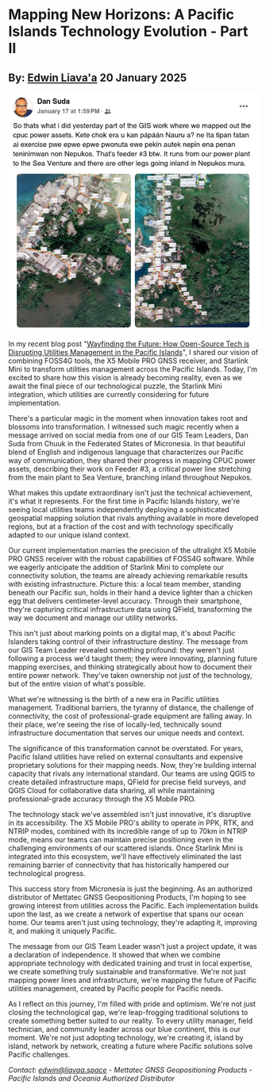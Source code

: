 # Mapping New Horizons: A Pacific Islands Technology Evolution - Part II
## By: [Edwin Liava'a](https://github.com/EdwinLiavaa) 20 January 2025

<p align="center">
 <img width="1000" src="https://github.com/EdwinLiavaa/liavaa.space/blob/main/blog/20250120/pic.png">
</p>

In my recent blog post "[Wayfinding the Future: How Open-Source Tech is Disrupting Utilities Management in the Pacific Islands](https://github.com/EdwinLiavaa/liavaa.space/blob/main/blog/20241129/20241129.md)", I shared our vision of combining FOSS4G tools, the X5 Mobile PRO GNSS receiver, and Starlink Mini to transform utilities management across the Pacific Islands. Today, I'm excited to share how this vision is already becoming reality, even as we await the final piece of our technological puzzle, the Starlink Mini integration, which utilities are currently considering for future implementation.

There's a particular magic in the moment when innovation takes root and blossoms into transformation. I witnessed such magic recently when a message arrived on social media from one of our GIS Team Leaders, Dan Suda from Chuuk in the Federated States of Micronesia. In that beautiful blend of English and indigenous language that characterizes our Pacific way of communication, they shared their progress in mapping CPUC power assets, describing their work on Feeder #3, a critical power line stretching from the main plant to Sea Venture, branching inland throughout Nepukos.

What makes this update extraordinary isn't just the technical achievement, it's what it represents. For the first time in Pacific Islands history, we're seeing local utilities teams independently deploying a sophisticated geospatial mapping solution that rivals anything available in more developed regions, but at a fraction of the cost and with technology specifically adapted to our unique island context.

Our current implementation marries the precision of the ultralight X5 Mobile PRO GNSS receiver with the robust capabilities of FOSS4G software. While we eagerly anticipate the addition of Starlink Mini to complete our connectivity solution, the teams are already achieving remarkable results with existing infrastructure. Picture this: a local team member, standing beneath our Pacific sun, holds in their hand a device lighter than a chicken egg that delivers centimeter-level accuracy. Through their smartphone, they're capturing critical infrastructure data using QField, transforming the way we document and manage our utility networks.

This isn't just about marking points on a digital map, it's about Pacific Islanders taking control of their infrastructure destiny. The message from our GIS Team Leader revealed something profound: they weren't just following a process we'd taught them; they were innovating, planning future mapping exercises, and thinking strategically about how to document their entire power network. They've taken ownership not just of the technology, but of the entire vision of what's possible.

What we're witnessing is the birth of a new era in Pacific utilities management. Traditional barriers, the tyranny of distance, the challenge of connectivity, the cost of professional-grade equipment are falling away. In their place, we're seeing the rise of locally-led, technically sound infrastructure documentation that serves our unique needs and context.

The significance of this transformation cannot be overstated. For years, Pacific Island utilities have relied on external consultants and expensive proprietary solutions for their mapping needs. Now, they're building internal capacity that rivals any international standard. Our teams are using QGIS to create detailed infrastructure maps, QField for precise field surveys, and QGIS Cloud for collaborative data sharing, all while maintaining professional-grade accuracy through the X5 Mobile PRO.

The technology stack we've assembled isn't just innovative, it's disruptive in its accessibility. The X5 Mobile PRO's ability to operate in PPK, RTK, and NTRIP modes, combined with its incredible range of up to 70km in NTRIP mode, means our teams can maintain precise positioning even in the challenging environments of our scattered islands. Once Starlink Mini is integrated into this ecosystem, we'll have effectively eliminated the last remaining barrier of connectivity that has historically hampered our technological progress.

This success story from Micronesia is just the beginning. As an authorized distributor of Mettatec GNSS Geopositioning Products, I'm hoping to see growing interest from utilities across the Pacific. Each implementation builds upon the last, as we create a network of expertise that spans our ocean home. Our teams aren't just using technology, they're adapting it, improving it, and making it uniquely Pacific.

The message from our GIS Team Leader wasn't just a project update, it was a declaration of independence. It showed that when we combine appropriate technology with dedicated training and trust in local expertise, we create something truly sustainable and transformative. We're not just mapping power lines and infrastructure, we're mapping the future of Pacific utilities management, created by Pacific people for Pacific needs.

As I reflect on this journey, I'm filled with pride and optimism. We're not just closing the technological gap, we're leap-frogging traditional solutions to create something better suited to our reality. To every utility manager, field technician, and community leader across our blue continent, this is our moment. We're not just adopting technology, we're creating it, island by island, network by network, creating a future where Pacific solutions solve Pacific challenges.

*Contact: edwin@liavaa.space - Mettatec GNSS Geopositioning Products - Pacific Islands and Oceania Authorized Distributor*
